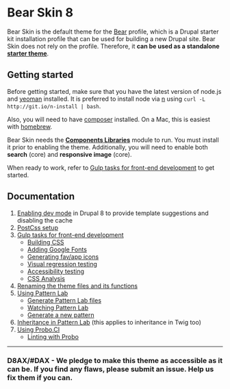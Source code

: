 # Bear Skin 8

Bear Skin is the default theme for the [Bear](https://github.com/zivtech/bear) profile, which is a Drupal starter kit installation profile that can be used for building a new Drupal site. Bear Skin does not rely on the profile. Therefore, it **can be used as a standalone [starter theme](https://www.drupal.org/node/323993)**.

## Getting started

Before getting started, make sure that you have the latest version of node.js and [yeoman](http://yeoman.io/) installed. It is preferred to install node via [n](https://www.npmjs.com/package/n) using `curl -L http://git.io/n-install | bash`.  

Also, you will need to have [composer](https://getcomposer.org/doc/00-intro.md) installed. On a Mac, this is easiest with [homebrew](http://brew.sh/).

Bear Skin needs the [**Components Libraries**](https://www.drupal.org/project/components) module to run. You must install it prior to enabling the theme. Additionally, you will need to enable both **search** (core) and **responsive image** (core).

When ready to work, refer to [Gulp tasks for front-end development](docs/gulp.md) to get started.

## Documentation

1. [Enabling dev mode](docs/dev_mode.md) in Drupal 8 to provide template suggestions and disabling the cache
1. [PostCss setup](docs/postcss.md)
1. [Gulp tasks for front-end development](docs/gulp.md)
    - [Building CSS](docs/gulp.md#building-css)
    - [Adding Google Fonts](docs/gulp.md#adding-google-fonts)
    - [Generating fav/app icons](docs/gulp.md#generating-favicons)
    - [Visual regression testing](docs/gulp.md#visual-regression-testing)
    - [Accessibility testing](docs/gulp.md#accessibility-testing)
    - [CSS Analysis](docs/gulp.md#css-analysis)
1. [Renaming the theme files and its functions](docs/rename.md)
1. [Using Pattern Lab](docs/pattern_lab.md)
    - [Generate Pattern Lab files](docs/pattern_lab.md#generate-pattern-lab-files)
    - [Watching Pattern Lab](docs/pattern_lab.md#watching-pattern-lab)
    - [Generate a new pattern](docs/pattern_lab.md#generate-a-pattern)
1. [Inheritance in Pattern Lab](docs/pattern_lab_inheritance.md) (this applies to inheritance in Twig too)
1. [Using Probo.CI](docs/probo.md)
    - [Linting with Probo](docs/probo.md#linting-with-probo)

* * *

### D8AX/#DAX - We pledge to make this theme as accessible as it can be. If you find any flaws, please submit an issue. Help us fix them if you can.
